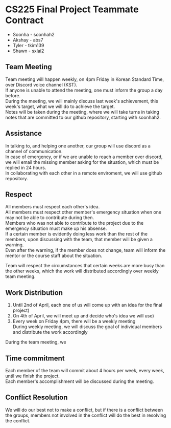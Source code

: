 # CS225 Final Project Teammate Contract
 - Soonha - soonhah2
 - Akshay - abs7
 - Tyler - tkim139
 - Shawn - sxlai2

## Team Meeting
Team meeting will happen weekly, on 4pm Friday in Korean Standard Time, over Discord voice channel (KST).<br/>
If anyone is unable to attend the meeting, one must inform the group a day before.<br/>
During the meeting, we will mainly discuss last week's achievement, this week's target, what we will do to achieve the target.<br/>
Notes will be taken during the meeting, where we will take turns in taking notes that are committed to our github repository, starting with soonhah2.<br/>

## Assistance
In talking to, and helping one another, our group will use discord as a channel of communication. <br/>
In case of emergency, or if we are unable to reach a member over discord, we will email the missing member asking for the situation, which must be replied in 24 hours. <br/>
In collaborating with each other in a remote enviroment, we will use github repository. <br/>

## Respect
All members must respect each other's idea. <br/>
All members must respect other member's emergency situation when one may not be able to contribute during then. <br/>
Members who was not able to contribute to the project due to the emergency situation must make up his absense. <br/>
If a certain member is evidently doing less work than the rest of the members, upon discussing with the team, that member will be given a warning. <br/>
Even after the warning, if the member does not change, team will inform the mentor or the course staff about the situation. <br/>

Team will respect the circumstances that certain weeks are more busy than the other weeks, which the work will distributed accordingly over weekly team meeting.

## Work Distribution
1. Until 2nd of April, each one of us will come up with an idea for the final project) <br/>
2. On 4th of April, we will meet up and decide who's idea we will use)<br/>
3. Every week on Friday 4pm, there will be a weekly meeting <br/>
</t>During weekly meeting, we will discuss the goal of individual members and distribute the work accordingly <br/>

During the team meeting, we 

## Time commitment
Each member of the team will commit about 4 hours per week, every week, until we finish the project. <br/>
Each member's accomplishment will be discussed during the meeting.

## Conflict Resolution
We will do our best not to make a conflict, but if there is a conflict between the groups, members not involved in the conflict will do the best in resolving the conflict.

